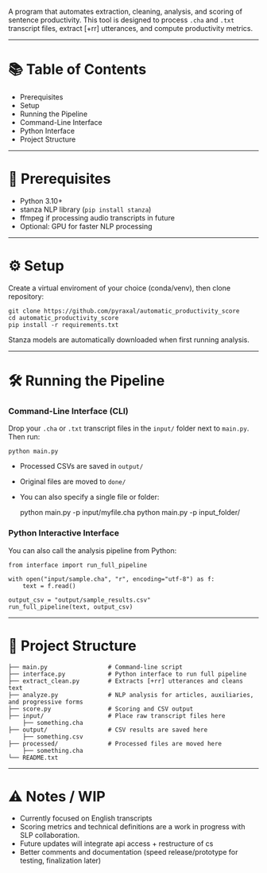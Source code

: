 A program that automates extraction, cleaning, analysis, and scoring of sentence productivity. This tool is designed to process `.cha` and `.txt` transcript files, extract [+rr] utterances, and compute productivity metrics.


--------------------------------------------------

# 📚 Table of Contents


- Prerequisites
- Setup
- Running the Pipeline
- Command-Line Interface
- Python Interface
- Project Structure

--------------------------------------------------

# 🧾 Prerequisites

- Python 3.10+
- stanza NLP library (`pip install stanza`)
- ffmpeg if processing audio transcripts in future
- Optional: GPU for faster NLP processing 


--------------------------------------------------

# ⚙️ Setup

Create a virtual enviroment of your choice (conda/venv), then clone repository:

    git clone https://github.com/pyraxal/automatic_productivity_score
    cd automatic_productivity_score
    pip install -r requirements.txt

Stanza models are automatically downloaded when first running analysis.

--------------------------------------------------

# 🛠 Running the Pipeline


### Command-Line Interface (CLI)

Drop your `.cha` or `.txt` transcript files in the `input/` folder next to `main.py`. Then run:

    python main.py

- Processed CSVs are saved in `output/`
- Original files are moved to `done/`
- You can also specify a single file or folder:

    python main.py -p input/myfile.cha
    python main.py -p input_folder/

### Python Interactive Interface

You can also call the analysis pipeline from Python:

    from interface import run_full_pipeline

    with open("input/sample.cha", "r", encoding="utf-8") as f:
        text = f.read()

    output_csv = "output/sample_results.csv"
    run_full_pipeline(text, output_csv)


--------------------------------------------------

# 📁 Project Structure


    ├── main.py                 # Command-line script
    ├── interface.py            # Python interface to run full pipeline
    ├── extract_clean.py        # Extracts [+rr] utterances and cleans text
    ├── analyze.py              # NLP analysis for articles, auxiliaries, and progressive forms
    ├── score.py                # Scoring and CSV output
    ├── input/                  # Place raw transcript files here
        ├── something.cha  
    ├── output/                 # CSV results are saved here
        ├── something.csv 
    ├── processed/              # Processed files are moved here
        ├── something.cha 
    └── README.txt

--------------------------------------------------

# ⚠️ Notes / WIP

- Currently focused on English transcripts
- Scoring metrics and technical definitions are a work in progress with SLP collaboration.
- Future updates will integrate api access + restructure of cs
- Better comments and documentation (speed release/prototype for testing, finalization later)
